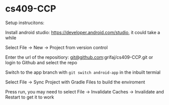 # cs409-CCP

Setup instrucitons:

Install android studio: https://developer.android.com/studio, it could take a while

Select File -> New -> Project from version control

Enter the url of the repositiory: git@github.com:grifaj/cs409-CCP.git or login to Github and select the repo

Switch to the app branch with `git switch android-app` in the inbuilt termial

Select File -> Sync Project with Gradle Files to build the enviroment

Press run, you may need to select  File -> Invalidate Caches -> Invalidate and Restart to get it to work

